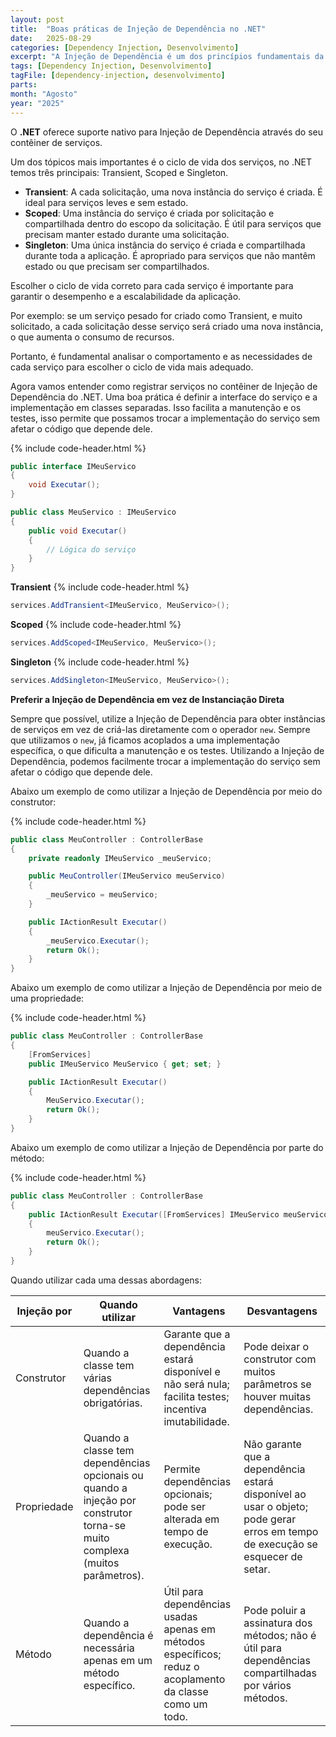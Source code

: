 ```yaml
---
layout: post
title:  "Boas práticas de Injeção de Dependência no .NET"
date:   2025-08-29
categories: [Dependency Injection, Desenvolvimento]
excerpt: "A Injeção de Dependência é um dos princípios fundamentais da programação orientada a objetos, ela nos ajuda a criar sistemas mais flexíveis e testáveis. Neste post, vamos explorar algumas boas práticas para utilizar a Injeção de Dependência no .NET."
tags: [Dependency Injection, Desenvolvimento]
tagFile: [dependency-injection, desenvolvimento]
parts: 
month: "Agosto"
year: "2025"
---
```

O **.NET** oferece suporte nativo para Injeção de Dependência através do seu contêiner de serviços.

Um dos tópicos mais importantes é o ciclo de vida dos serviços, no .NET temos três principais: Transient, Scoped e Singleton.

- **Transient**: A cada solicitação, uma nova instância do serviço é criada. É ideal para serviços leves e sem estado.
- **Scoped**: Uma instância do serviço é criada por solicitação e compartilhada dentro do escopo da solicitação. É útil para serviços que precisam manter estado durante uma solicitação.
- **Singleton**: Uma única instância do serviço é criada e compartilhada durante toda a aplicação. É apropriado para serviços que não mantêm estado ou que precisam ser compartilhados.

Escolher o ciclo de vida correto para cada serviço é importante para garantir o desempenho e a escalabilidade da aplicação. 

Por exemplo: se um serviço pesado for criado como Transient, e muito solicitado, a cada solicitação desse serviço será criado uma nova instância, o que aumenta o consumo de recursos.

Portanto, é fundamental analisar o comportamento e as necessidades de cada serviço para escolher o ciclo de vida mais adequado.

Agora vamos entender como registrar serviços no contêiner de Injeção de Dependência do .NET.
Uma boa prática é definir a interface do serviço e a implementação em classes separadas. Isso facilita a manutenção e os testes, isso permite que possamos trocar a implementação do serviço sem afetar o código que depende dele.

{% include code-header.html %}
```csharp
public interface IMeuServico
{
    void Executar();
}

public class MeuServico : IMeuServico
{
    public void Executar()
    {
        // Lógica do serviço
    }
}
```
**Transient** 
{% include code-header.html %}
```csharp
services.AddTransient<IMeuServico, MeuServico>();
```
**Scoped** 
{% include code-header.html %}
```csharp
services.AddScoped<IMeuServico, MeuServico>();
```
**Singleton** 
{% include code-header.html %}
```csharp
services.AddSingleton<IMeuServico, MeuServico>();
```

**Preferir a Injeção de Dependência em vez de Instanciação Direta**

Sempre que possível, utilize a Injeção de Dependência para obter instâncias de serviços em vez de criá-las diretamente com o operador `new`. Sempre que utilizamos o `new`, já ficamos acoplados a uma implementação específica, o que dificulta a manutenção e os testes. Utilizando a Injeção de Dependência, podemos facilmente trocar a implementação do serviço sem afetar o código que depende dele.

Abaixo um exemplo de como utilizar a Injeção de Dependência por meio do construtor:

{% include code-header.html %}
```csharp
public class MeuController : ControllerBase
{
    private readonly IMeuServico _meuServico;

    public MeuController(IMeuServico meuServico)
    {
        _meuServico = meuServico;
    }

    public IActionResult Executar()
    {
        _meuServico.Executar();
        return Ok();
    }
}
```

Abaixo um exemplo de como utilizar a Injeção de Dependência por meio de uma propriedade:

{% include code-header.html %}
```csharp
public class MeuController : ControllerBase
{
    [FromServices]
    public IMeuServico MeuServico { get; set; }

    public IActionResult Executar()
    {
        MeuServico.Executar();
        return Ok();
    }
}
```

Abaixo um exemplo de como utilizar a Injeção de Dependência por parte do método:

{% include code-header.html %}
```csharp
public class MeuController : ControllerBase
{
    public IActionResult Executar([FromServices] IMeuServico meuServico)
    {
        meuServico.Executar();
        return Ok();
    }
}
```
Quando utilizar cada uma dessas abordagens:

|  Injeção por | Quando utilizar | Vantagens | Desvantagens |
|-----------|-----------------|-----------|--------------|
|Construtor | Quando a classe tem várias dependências obrigatórias. | Garante que a dependência estará disponível e não será nula; facilita testes; incentiva imutabilidade. | Pode deixar o construtor com muitos parâmetros se houver muitas dependências. |
| Propriedade | Quando a classe tem dependências opcionais ou quando a injeção por construtor torna-se muito complexa (muitos parâmetros). | Permite dependências opcionais; pode ser alterada em tempo de execução. | Não garante que a dependência estará disponível ao usar o objeto; pode gerar erros em tempo de execução se esquecer de setar. |
| Método | Quando a dependência é necessária apenas em um método específico. | Útil para dependências usadas apenas em métodos específicos; reduz o acoplamento da classe como um todo. | Pode poluir a assinatura dos métodos; não é útil para dependências compartilhadas por vários métodos. |